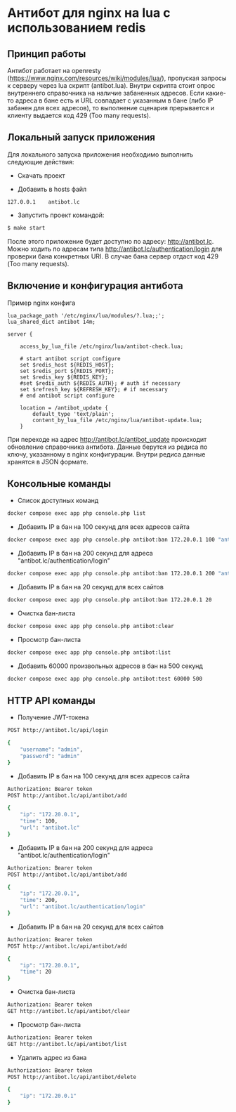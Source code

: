 # Антибот для nginx на lua с использованием redis

## Принцип работы
Антибот работает на openresty (https://www.nginx.com/resources/wiki/modules/lua/), пропуская запросы к серверу через lua скрипт (antibot.lua). Внутри скрипта стоит опрос внутреннего справочника на наличие забаненных адресов. Если какие-то адреса в бане есть и URL совпадает с указанным в бане (либо IP забанен для всех адресов), то выполнение сценария прерывается и клиенту выдается код 429 (Too many requests).

## Локальный запуск приложения
Для локального запуска приложения необходимо выполнить следующие действия:
* Скачать проект

* Добавить в hosts файл

```text
127.0.0.1    antibot.lc
```

* Запустить проект командой:
```bash
$ make start
```
После этого приложение будет доступно по адресу: http://antibot.lc.
Можно ходить по адресам типа http://antibot.lc/authentication/login для проверки бана конкретных URI. В случае бана сервер отдаст код 429 (Too many requests).

## Включение и конфигурация антибота
Пример nginx конфига
```text
lua_package_path '/etc/nginx/lua/modules/?.lua;;';
lua_shared_dict antibot 14m;

server {

    access_by_lua_file /etc/nginx/lua/antibot-check.lua;

    # start antibot script configure
    set $redis_host ${REDIS_HOST};
    set $redis_port ${REDIS_PORT};
    set $redis_key ${REDIS_KEY};
    #set $redis_auth ${REDIS_AUTH}; # auth if necessary
    set $refresh_key ${REFRESH_KEY}; # if necessary
    # end antibot script configure

    location = /antibot_update {
        default_type 'text/plain';
        content_by_lua_file /etc/nginx/lua/antibot-update.lua;
    }
```
При переходе на адрес http://antibot.lc/antibot_update происходит обновление справочника антибота. Данные берутся из редиса по ключу, указанному в nginx конфигурации. Внутри редиса данные хранятся в JSON формате.

## Консольные команды
* Список доступных команд
```bash
docker compose exec app php console.php list
```

* Добавить IP в бан на 100 секунд для всех адресов сайта
```bash
docker compose exec app php console.php antibot:ban 172.20.0.1 100 "antibot.lc"
```

* Добавить IP в бан на 200 секунд для адреса "antibot.lc/authentication/login" 
```bash
docker compose exec app php console.php antibot:ban 172.20.0.1 200 "antibot.lc/authentication/login"  
```

* Добавить IP в бан на 20 секунд для всех сайтов 
```bash
docker compose exec app php console.php antibot:ban 172.20.0.1 20 
```

* Очистка бан-листа
```bash
docker compose exec app php console.php antibot:clear 
```

* Просмотр бан-листа
```bash
docker compose exec app php console.php antibot:list 
```

* Добавить 60000 произвольных адресов в бан на 500 секунд
```bash
docker compose exec app php console.php antibot:test 60000 500 
```

## HTTP API команды
* Получение JWT-токена
```bash
POST http://antibot.lc/api/login

{
    "username": "admin",
    "password": "admin"
}
```

* Добавить IP в бан на 100 секунд для всех адресов сайта
```bash
Authorization: Bearer token
POST http://antibot.lc/api/antibot/add

{
    "ip": "172.20.0.1",
    "time": 100,
    "url": "antibot.lc"
}
```

* Добавить IP в бан на 200 секунд для адреса "antibot.lc/authentication/login" 
```bash
Authorization: Bearer token
POST http://antibot.lc/api/antibot/add

{
    "ip": "172.20.0.1",
    "time": 200,
    "url": "antibot.lc/authentication/login"
}
```

* Добавить IP в бан на 20 секунд для всех сайтов 
```bash
Authorization: Bearer token
POST http://antibot.lc/api/antibot/add

{
    "ip": "172.20.0.1",
    "time": 20
}
```

* Очистка бан-листа
```bash
Authorization: Bearer token
GET http://antibot.lc/api/antibot/clear
```

* Просмотр бан-листа
```bash
Authorization: Bearer token
GET http://antibot.lc/api/antibot/list
```

* Удалить адрес из бана
```bash
Authorization: Bearer token
POST http://antibot.lc/api/antibot/delete

{
    "ip": "172.20.0.1"
}
```